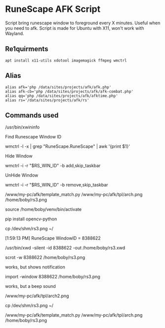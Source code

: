 # RuneScape AFK Script

Script bring runescape window to foreground every X minutes. Useful when you need to afk. Script is made for Ubuntu with X11, won't work with Wayland.

## Re1quirments

```
apt install x11-utils xdotool imagemagick ffmpeg wmctrl
```

## Alias

```
alias afk='php /data/sites/projects/afk/afk.php'
alias afk-cb='php /data/sites/projects/afk/afk-combat.php'
alias qq='php /data/sites/projects/afk/afktime.php'
alias rs='/data/sites/projects/afk/rs'
```


## Commands used

/usr/bin/xwininfo

Find Runescape Window ID

wmctrl -l -x | grep "RuneScape.RuneScape" | awk '{print $1}'

Hide Window

wmctrl -i -r "$RS_WIN_ID" -b add,skip_taskbar

UnHide Window

wmctrl -i -r "$RS_WIN_ID" -b remove,skip_taskbar


/www/my-pc/afk/template_match.py /www/my-pc/afk/tpl/arch.png /home/boby/rs3.png



source /home/boby/venv/bin/activate

pip install opencv-python

cp /dev/shm/rs3.png ~/

[1:59:13 PM] RuneScape WindowID = 8388622

/usr/bin/xwd -silent -id 8388622 -out /home/boby/rs3.xwd



scrot -w 8388622 /home/boby/rs3.png

works, but shows notification

import -window 8388622 /home/boby/rs3.png  

works, but a beep sound

/www/my-pc/afk/tpl/arch2.png

cp /dev/shm/rs3.png ~/

/www/my-pc/afk/template_match.py /www/my-pc/afk/tpl/arch.png /home/boby/rs3.png

